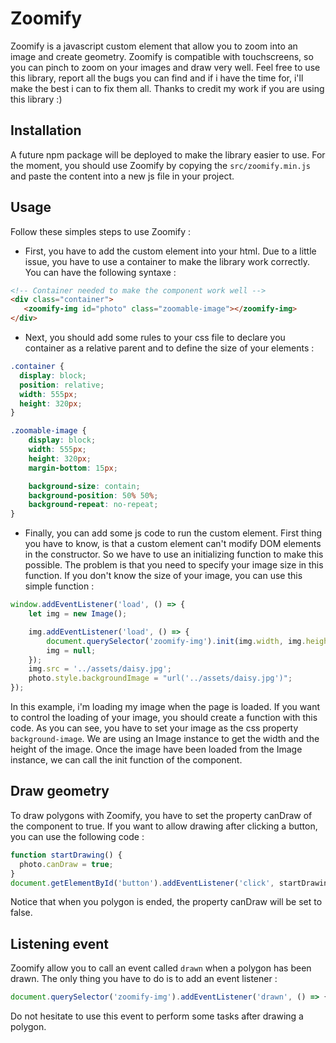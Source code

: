 # Zoomify
Zoomify is a javascript custom element that allow you to zoom into an image and create geometry. Zoomify is compatible with touchscreens, so you can pinch to zoom on your images and draw very well.
Feel free to use this library, report all the bugs you can find and if i have the time for, i'll make the best i can to fix them all.
Thanks to credit my work if you are using this library :)

## Installation
A future npm package will be deployed to make the library easier to use.
For the moment, you should use Zoomify by copying the `src/zoomify.min.js` and paste the content into a new js file in your project.

## Usage
Follow these simples steps to use Zoomify :
- First, you have to add the custom element into your html. Due to a little issue, you have to use a container to make the library work correctly. You can have the following syntaxe :
```html
<!-- Container needed to make the component work well -->
<div class="container">
   <zoomify-img id="photo" class="zoomable-image"></zoomify-img>
</div>
```
- Next, you should add some rules to your css file to declare you container as a relative parent and to define the size of your elements :
```css
.container {
  display: block;
  position: relative;
  width: 555px;
  height: 320px;
}

.zoomable-image {
    display: block;
    width: 555px;
    height: 320px;
    margin-bottom: 15px;

    background-size: contain;
    background-position: 50% 50%;
    background-repeat: no-repeat;
}
```
- Finally, you can add some js code to run the custom element. First thing you have to know, is that a custom element can't modify DOM elements in the constructor. So we have to use an initializing function to make this possible. The problem is that you need to specify your image size in this function. If you don't know the size of your image, you can use this simple function :
```js
window.addEventListener('load', () => {
    let img = new Image();

    img.addEventListener('load', () => {
        document.querySelector('zoomify-img').init(img.width, img.height);
        img = null;
    });
    img.src = '../assets/daisy.jpg';
    photo.style.backgroundImage = "url('../assets/daisy.jpg')";
});
```
In this example, i'm loading my image when the page is loaded. If you want to control the loading of your image, you should create a function with this code.
As you can see, you have to set your image as the css property `background-image`. We are using an Image instance to get the width and the height of the image. Once the image have been loaded from the Image instance, we can call the init function of the component.

## Draw geometry
To draw polygons with Zoomify, you have to set the property canDraw of the component to true. If you want to allow drawing after clicking a button, you can use the following code : 
```js
function startDrawing() {
  photo.canDraw = true;
}
document.getElementById('button').addEventListener('click', startDrawing);
```
Notice that when you polygon is ended, the property canDraw will be set to false.

## Listening event
Zoomify allow you to call an event called `drawn` when a polygon has been drawn.
The only thing you have to do is to add an event listener :
```js
document.querySelector('zoomify-img').addEventListener('drawn', () => { alert('Geometry has been drawn.'); });
```
Do not hesitate to use this event to perform some tasks after drawing a polygon.
